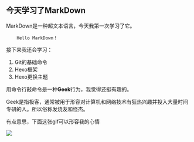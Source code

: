 ## 今天学习了MarkDown
MarkDown是一种超文本语言，今天我第一次学习了它。

        Hello MarkDown！

接下来我还会学习：

1. Git的基础命令
2. Hexo框架
3. Hexo更换主题

用命令行敲命令是一种**Geek**行为，我觉得还挺有趣的。

Geek是指极客，通常被用于形容对计算机和网络技术有狂热兴趣并投入大量时间专研的人。所以俗称发烧友和怪杰。

有点意思，下面这张gif可以形容我的心情

![](https://qgt-style.oss-cn-hangzhou.aliyuncs.com/newcoursep4/g1/g1-2-2/tenor.gif)

